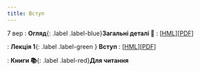 ```yaml
---
title: Вступ
---
```


7 вер
: **Огляд**{: .label .label-blue}**Загальні деталі 👋**
  : [[HML](https://ykochura.github.io/rl-kpi/?p=course-syllabus.md#1)][[PDF](https://ykochura.github.io/rl-kpi/pdf/course-syllabus.pdf)]

: **Лекція 1**{: .label .label-green } **Вступ**
  : [[HML](https://ykochura.github.io/ac-kpi/?p=lecture1.md#1)][[PDF](https://ykochura.github.io/ac-kpi/pdf/lecture1.pdf)]

: **Книги 📚**{: .label .label-red}**Для читання**
  <!-- : PMPP Ch. 1, pp. 1-18 <br> PHPC Ch. 1, pp. 1-34 -->